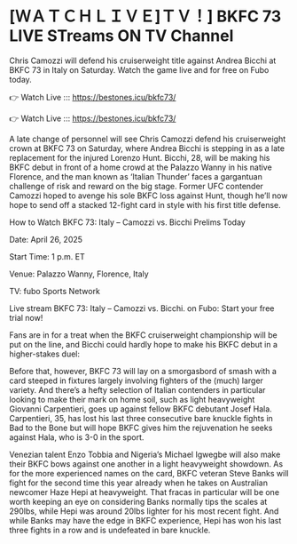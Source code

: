 # [ＷＡＴＣＨＬＩＶＥ]ＴＶ！] BKFC 73 LIVE STreams ON TV Channel 

Chris Camozzi will defend his cruiserweight title against Andrea Bicchi at BKFC 73 in Italy on Saturday. Watch the game live and for free on Fubo today.

👉 Watch Live ::: https://bestones.icu/bkfc73/

👉 Watch Live ::: https://bestones.icu/bkfc73/

A late change of personnel will see Chris Camozzi defend his cruiserweight crown at BKFC 73 on Saturday, where Andrea Bicchi is stepping in as a late replacement for the injured Lorenzo Hunt. Bicchi, 28, will be making his BKFC debut in front of a home crowd at the Palazzo Wanny in his native Florence, and the man known as ‘Italian Thunder’ faces a gargantuan challenge of risk and reward on the big stage. Former UFC contender Camozzi hoped to avenge his sole BKFC loss against Hunt, though he’ll now hope to send off a stacked 12-fight card in style with his first title defense. 

How to Watch BKFC 73: Italy – Camozzi vs. Bicchi Prelims Today

Date: April 26, 2025

Start Time: 1 p.m. ET

Venue: Palazzo Wanny, Florence, Italy

TV: fubo Sports Network

Live stream BKFC 73: Italy – Camozzi vs. Bicchi. on Fubo: Start your free trial now!

Fans are in for a treat when the BKFC cruiserweight championship will be put on the line, and Bicchi could hardly hope to make his BKFC debut in a higher-stakes duel:

Before that, however, BKFC 73 will lay on a smorgasbord of smash with a card steeped in fixtures largely involving fighters of the (much) larger variety. And there’s a hefty selection of Italian contenders in particular looking to make their mark on home soil, such as light heavyweight Giovanni Carpentieri, goes up against fellow BKFC debutant Josef Hala. Carpentieri, 35, has lost his last three consecutive bare knuckle fights in Bad to the Bone but will hope BKFC gives him the rejuvenation he seeks against Hala, who is 3-0 in the sport.

Venezian talent Enzo Tobbia and Nigeria’s Michael Igwegbe will also make their BKFC bows against one another in a light heavyweight showdown. As for the more experienced names on the card, BKFC veteran Steve Banks will fight for the second time this year already when he takes on Australian newcomer Haze Hepi at heavyweight. That fracas in particular will be one worth keeping an eye on considering Banks normally tips the scales at 290lbs, while Hepi was around 20lbs lighter for his most recent fight. And while Banks may have the edge in BKFC experience, Hepi has won his last three fights in a row and is undefeated in bare knuckle.
